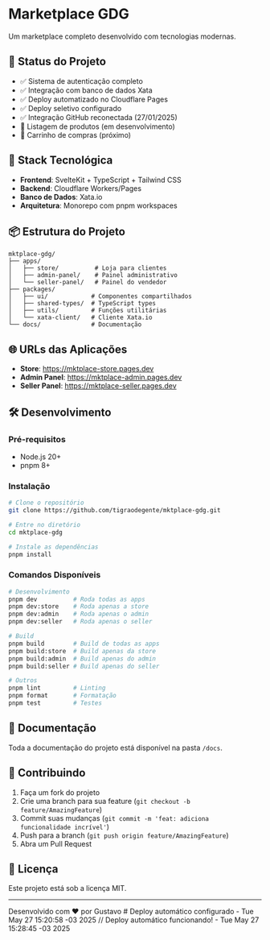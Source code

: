 # Marketplace GDG

Um marketplace completo desenvolvido com tecnologias modernas.

## 🎯 Status do Projeto

- ✅ Sistema de autenticação completo
- ✅ Integração com banco de dados Xata
- ✅ Deploy automatizado no Cloudflare Pages
- ✅ Deploy seletivo configurado
- ✅ Integração GitHub reconectada (27/01/2025)
- 🚧 Listagem de produtos (em desenvolvimento)
- 🚧 Carrinho de compras (próximo)

## 🚀 Stack Tecnológica

- **Frontend**: SvelteKit + TypeScript + Tailwind CSS
- **Backend**: Cloudflare Workers/Pages
- **Banco de Dados**: Xata.io
- **Arquitetura**: Monorepo com pnpm workspaces

## 📦 Estrutura do Projeto

```
mktplace-gdg/
├── apps/
│   ├── store/          # Loja para clientes
│   ├── admin-panel/    # Painel administrativo
│   └── seller-panel/   # Painel do vendedor
├── packages/
│   ├── ui/            # Componentes compartilhados
│   ├── shared-types/  # TypeScript types
│   ├── utils/         # Funções utilitárias
│   └── xata-client/   # Cliente Xata.io
└── docs/              # Documentação
```

## 🌐 URLs das Aplicações

- **Store**: https://mktplace-store.pages.dev
- **Admin Panel**: https://mktplace-admin.pages.dev
- **Seller Panel**: https://mktplace-seller.pages.dev

## 🛠️ Desenvolvimento

### Pré-requisitos
- Node.js 20+
- pnpm 8+

### Instalação
```bash
# Clone o repositório
git clone https://github.com/tigraodegente/mktplace-gdg.git

# Entre no diretório
cd mktplace-gdg

# Instale as dependências
pnpm install
```

### Comandos Disponíveis
```bash
# Desenvolvimento
pnpm dev          # Roda todas as apps
pnpm dev:store    # Roda apenas a store
pnpm dev:admin    # Roda apenas o admin
pnpm dev:seller   # Roda apenas o seller

# Build
pnpm build        # Build de todas as apps
pnpm build:store  # Build apenas da store
pnpm build:admin  # Build apenas do admin
pnpm build:seller # Build apenas do seller

# Outros
pnpm lint         # Linting
pnpm format       # Formatação
pnpm test         # Testes
```

## 📝 Documentação

Toda a documentação do projeto está disponível na pasta `/docs`.

## 🤝 Contribuindo

1. Faça um fork do projeto
2. Crie uma branch para sua feature (`git checkout -b feature/AmazingFeature`)
3. Commit suas mudanças (`git commit -m 'feat: adiciona funcionalidade incrível'`)
4. Push para a branch (`git push origin feature/AmazingFeature`)
5. Abra um Pull Request

## 📄 Licença

Este projeto está sob a licença MIT.

---

Desenvolvido com ❤️ por Gustavo # Deploy automático configurado - Tue May 27 15:20:58 -03 2025
// Deploy automático funcionando! - Tue May 27 15:28:45 -03 2025
